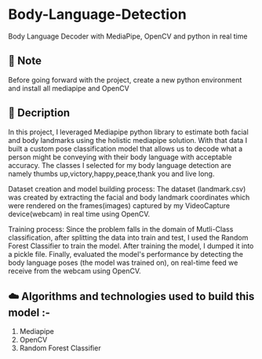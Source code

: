 # Body-Language-Detection

Body Language Decoder with MediaPipe, OpenCV and python in real time

## :memo:  Note
Before going forward with the project, create a new python environment and install all mediapipe and OpenCV

## :memo: Decription
In this project, I leveraged Mediapipe python library to estimate both facial and body landmarks using the holistic mediapipe solution. 
With that data I built a custom pose classification model that allows us to decode what a person might be conveying with their body language with acceptable accuracy.
The classes I selected for my body language detection are namely thumbs up,victory,happy,peace,thank you and live long.

Dataset creation and model building process: The dataset (landmark.csv) was created by extracting the facial and body landmark coordinates which were rendered
on the frames(images) captured by my VideoCapture device(webcam) in real time using OpenCV. 

Training process: Since the problem falls in the domain of Mutli-Class classification, after splitting the data into train and test, I used the Random Forest Classifier 
to train the model. After training the model, I dumped it into a pickle file. 
Finally, evaluated the model's performance by detecting the body language poses (the model was trained on), on real-time feed we receive from the webcam using OpenCV.


## :cloud: Algorithms and technologies used to build this model :-

1.  Mediapipe
2. OpenCV
3. Random Forest Classifier
